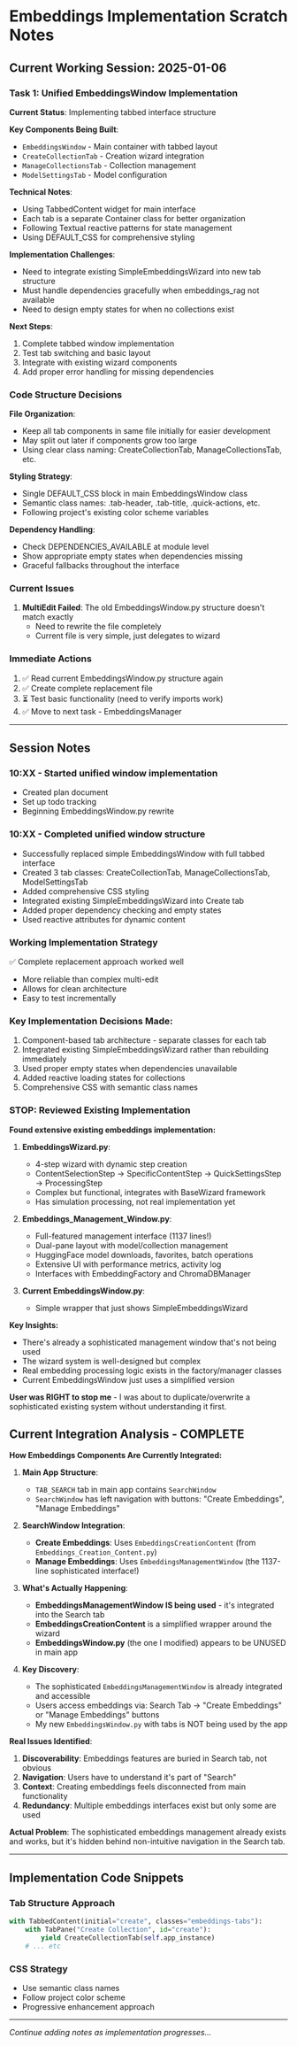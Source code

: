 # Embeddings Implementation Scratch Notes

## Current Working Session: 2025-01-06

### Task 1: Unified EmbeddingsWindow Implementation

**Current Status**: Implementing tabbed interface structure

**Key Components Being Built**:
- `EmbeddingsWindow` - Main container with tabbed layout
- `CreateCollectionTab` - Creation wizard integration
- `ManageCollectionsTab` - Collection management
- `ModelSettingsTab` - Model configuration

**Technical Notes**:
- Using TabbedContent widget for main interface
- Each tab is a separate Container class for better organization
- Following Textual reactive patterns for state management
- Using DEFAULT_CSS for comprehensive styling

**Implementation Challenges**:
- Need to integrate existing SimpleEmbeddingsWizard into new tab structure
- Must handle dependencies gracefully when embeddings_rag not available
- Need to design empty states for when no collections exist

**Next Steps**:
1. Complete tabbed window implementation
2. Test tab switching and basic layout
3. Integrate with existing wizard components
4. Add proper error handling for missing dependencies

### Code Structure Decisions

**File Organization**:
- Keep all tab components in same file initially for easier development
- May split out later if components grow too large
- Using clear class naming: CreateCollectionTab, ManageCollectionsTab, etc.

**Styling Strategy**:
- Single DEFAULT_CSS block in main EmbeddingsWindow class
- Semantic class names: .tab-header, .tab-title, .quick-actions, etc.
- Following project's existing color scheme variables

**Dependency Handling**:
- Check DEPENDENCIES_AVAILABLE at module level
- Show appropriate empty states when dependencies missing
- Graceful fallbacks throughout the interface

### Current Issues

1. **MultiEdit Failed**: The old EmbeddingsWindow.py structure doesn't match exactly
   - Need to rewrite the file completely
   - Current file is very simple, just delegates to wizard

### Immediate Actions

1. ✅ Read current EmbeddingsWindow.py structure again
2. ✅ Create complete replacement file
3. ⏳ Test basic functionality (need to verify imports work)
4. ✅ Move to next task - EmbeddingsManager

---

## Session Notes

### 10:XX - Started unified window implementation
- Created plan document
- Set up todo tracking
- Beginning EmbeddingsWindow.py rewrite

### 10:XX - Completed unified window structure
- Successfully replaced simple EmbeddingsWindow with full tabbed interface
- Created 3 tab classes: CreateCollectionTab, ManageCollectionsTab, ModelSettingsTab
- Added comprehensive CSS styling
- Integrated existing SimpleEmbeddingsWizard into Create tab
- Added proper dependency checking and empty states
- Used reactive attributes for dynamic content

### Working Implementation Strategy
✅ Complete replacement approach worked well
- More reliable than complex multi-edit
- Allows for clean architecture
- Easy to test incrementally

### Key Implementation Decisions Made:
1. Component-based tab architecture - separate classes for each tab
2. Integrated existing SimpleEmbeddingsWizard rather than rebuilding immediately
3. Used proper empty states when dependencies unavailable
4. Added reactive loading states for collections
5. Comprehensive CSS with semantic class names

### STOP: Reviewed Existing Implementation

**Found extensive existing embeddings implementation:**

1. **EmbeddingsWizard.py**: 
   - 4-step wizard with dynamic step creation
   - ContentSelectionStep → SpecificContentStep → QuickSettingsStep → ProcessingStep
   - Complex but functional, integrates with BaseWizard framework
   - Has simulation processing, not real implementation yet

2. **Embeddings_Management_Window.py**: 
   - Full-featured management interface (1137 lines!)
   - Dual-pane layout with model/collection management
   - HuggingFace model downloads, favorites, batch operations
   - Extensive UI with performance metrics, activity log
   - Interfaces with EmbeddingFactory and ChromaDBManager

3. **Current EmbeddingsWindow.py**:
   - Simple wrapper that just shows SimpleEmbeddingsWizard

**Key Insights:**
- There's already a sophisticated management window that's not being used
- The wizard system is well-designed but complex
- Real embedding processing logic exists in the factory/manager classes
- Current EmbeddingsWindow just uses a simplified version

**User was RIGHT to stop me** - I was about to duplicate/overwrite a sophisticated existing system without understanding it first.

## Current Integration Analysis - COMPLETE

**How Embeddings Components Are Currently Integrated:**

1. **Main App Structure**:
   - `TAB_SEARCH` tab in main app contains `SearchWindow`
   - `SearchWindow` has left navigation with buttons: "Create Embeddings", "Manage Embeddings"

2. **SearchWindow Integration**:
   - **Create Embeddings**: Uses `EmbeddingsCreationContent` (from `Embeddings_Creation_Content.py`)
   - **Manage Embeddings**: Uses `EmbeddingsManagementWindow` (the 1137-line sophisticated interface!)

3. **What's Actually Happening**:
   - **EmbeddingsManagementWindow IS being used** - it's integrated into the Search tab
   - **EmbeddingsCreationContent** is a simplified wrapper around the wizard
   - **EmbeddingsWindow.py** (the one I modified) appears to be UNUSED in main app

4. **Key Discovery**:
   - The sophisticated `EmbeddingsManagementWindow` is already integrated and accessible
   - Users access embeddings via: Search Tab → "Create Embeddings" or "Manage Embeddings" buttons
   - My new `EmbeddingsWindow.py` with tabs is NOT being used by the app

**Real Issues Identified**:
1. **Discoverability**: Embeddings features are buried in Search tab, not obvious
2. **Navigation**: Users have to understand it's part of "Search" 
3. **Context**: Creating embeddings feels disconnected from main functionality
4. **Redundancy**: Multiple embeddings interfaces exist but only some are used

**Actual Problem**: The sophisticated embeddings management already exists and works, but it's hidden behind non-intuitive navigation in the Search tab.

---

## Implementation Code Snippets

### Tab Structure Approach
```python
with TabbedContent(initial="create", classes="embeddings-tabs"):
    with TabPane("Create Collection", id="create"):
        yield CreateCollectionTab(self.app_instance)
    # ... etc
```

### CSS Strategy
- Use semantic class names
- Follow project color scheme
- Progressive enhancement approach

---

*Continue adding notes as implementation progresses...*